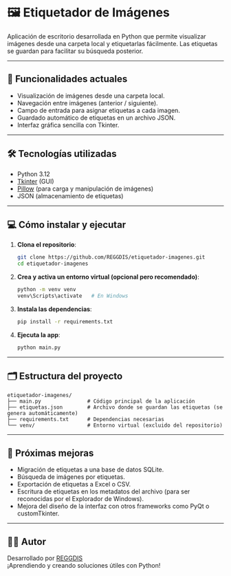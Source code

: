 # 🖼️ Etiquetador de Imágenes

Aplicación de escritorio desarrollada en Python que permite visualizar imágenes desde una carpeta local y etiquetarlas fácilmente. Las etiquetas se guardan para facilitar su búsqueda posterior.

---

## 🚀 Funcionalidades actuales

- Visualización de imágenes desde una carpeta local.
- Navegación entre imágenes (anterior / siguiente).
- Campo de entrada para asignar etiquetas a cada imagen.
- Guardado automático de etiquetas en un archivo JSON.
- Interfaz gráfica sencilla con Tkinter.

---

## 🛠 Tecnologías utilizadas

- Python 3.12
- [Tkinter](https://docs.python.org/3/library/tkinter.html) (GUI)
- [Pillow](https://python-pillow.org/) (para carga y manipulación de imágenes)
- JSON (almacenamiento de etiquetas)

---

## 💻 Cómo instalar y ejecutar

1. **Clona el repositorio**:

   ```bash
   git clone https://github.com/REGGDIS/etiquetador-imagenes.git
   cd etiquetador-imagenes
   ```

2. **Crea y activa un entorno virtual (opcional pero recomendado)**:

   ```bash
   python -m venv venv
   venv\Scripts\activate   # En Windows
   ```

3. **Instala las dependencias**:

   ```bash
   pip install -r requirements.txt
   ```

4. **Ejecuta la app**:
   ```bash
   python main.py
   ```

---

## 🗂️ Estructura del proyecto

```
etiquetador-imagenes/
├── main.py               # Código principal de la aplicación
├── etiquetas.json        # Archivo donde se guardan las etiquetas (se genera automáticamente)
├── requirements.txt      # Dependencias necesarias
└── venv/                 # Entorno virtual (excluido del repositorio)
```

---

## 🔮 Próximas mejoras

- Migración de etiquetas a una base de datos SQLite.
- Búsqueda de imágenes por etiquetas.
- Exportación de etiquetas a Excel o CSV.
- Escritura de etiquetas en los metadatos del archivo (para ser reconocidas por el Explorador de Windows).
- Mejora del diseño de la interfaz con otros frameworks como PyQt o customTkinter.

---

## 🧑‍💻 Autor

Desarrollado por [REGGDIS](https://github.com/REGGDIS)  
¡Aprendiendo y creando soluciones útiles con Python!
